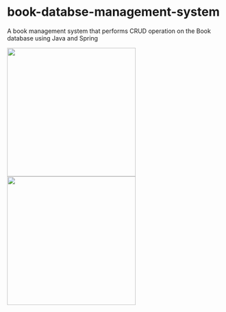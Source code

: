 # book-databse-management-system
A book management system that performs CRUD operation on the Book database using Java and Spring

<img src="https://github.com/Honghao-Zheng/book-database-management-system/blob/main/src/main/resources/static/image/library.png" width="300" height="300">

<img src="https://github.com/Honghao-Zheng/book-database-management-system/blob/main/src/main/resources/static/image/books.png" width="300" height="300">
